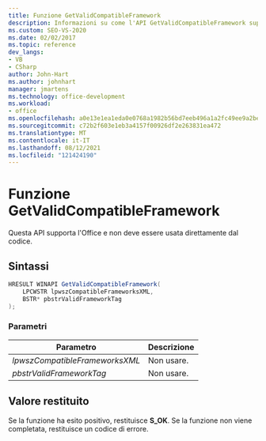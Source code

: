 ```yaml
---
title: Funzione GetValidCompatibleFramework
description: Informazioni su come l'API GetValidCompatibleFramework supporta l'infrastruttura Office e non deve essere usata direttamente dal codice.
ms.custom: SEO-VS-2020
ms.date: 02/02/2017
ms.topic: reference
dev_langs:
- VB
- CSharp
author: John-Hart
ms.author: johnhart
manager: jmartens
ms.technology: office-development
ms.workload:
- office
ms.openlocfilehash: a0e13e1ea1eda0e0768a1982b56bd7eeb496a1a2fc49ee9a2be64ad8e47dc0ea
ms.sourcegitcommit: c72b2f603e1eb3a4157f00926df2e263831ea472
ms.translationtype: MT
ms.contentlocale: it-IT
ms.lasthandoff: 08/12/2021
ms.locfileid: "121424190"
---
```

# <a name="getvalidcompatibleframework-function"></a>Funzione GetValidCompatibleFramework
  Questa API supporta l'Office e non deve essere usata direttamente dal codice.

## <a name="syntax"></a>Sintassi

```csharp
HRESULT WINAPI GetValidCompatibleFramework(
    LPCWSTR lpwszCompatibleFrameworksXML,
    BSTR* pbstrValidFrameworkTag
);
```

### <a name="parameters"></a>Parametri

|Parametro|Descrizione|
|---------------|-----------------|
|*lpwszCompatibleFrameworksXML*|Non usare.|
|*pbstrValidFrameworkTag*|Non usare.|

## <a name="return-value"></a>Valore restituito
 Se la funzione ha esito positivo, restituisce **S_OK**. Se la funzione non viene completata, restituisce un codice di errore.
